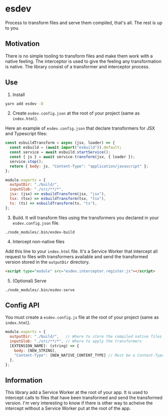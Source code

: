 # esdev

Process to transform files and serve them compiled, that's all.
The rest is up to you.

## Motivation
There is no simple tooling to transform files and make them work with a native feeling. The interceptor is used to give the feeling any transformation is native. The library consist of a transformer and interceptor process.

## Use

1. Install
```bash
yarn add esdev -D
```

2. Create `esdev.config.json` at the root of your project (same as `index.html`).

Here an example of `esdev.config.json` that declare transformers for JSX and Typescript files:
```js
const esbuildTransform = async (jsx, loader) => {
  const esbuild = (await import("esbuild")).default;
  const service = await esbuild.startService();
  const { js } = await service.transform(jsx, { loader });
  service.stop();
  return { body: js, "Content-Type": "application/javascript" };
};

module.exports = {
  outputDir: "./build/",
  inputGlob: "./src/**/*",
  jsx: (jsx) => esbuildTransform(jsx, "jsx"),
  tsx: (tsx) => esbuildTransform(tsx, "tsx"),
  ts: (ts) => esbuildTransform(ts, "ts"),
};
```

3. Build. It will transform files using the transformers you declared in your `esdev.config.json` file.
```
./node_modules/.bin/esdev-build
```

4. Intercept non-native files

Add this line to your `index.html` file. It's a Service Worker that intercept all request to files with transformers available and send the transformed version stored in the `outputDir` directory.
```html
<script type="module" src="esdev.interceptor.register.js"></script>
```

5. (Optional) Serve
```
./node_modules/.bin/esdev-serve
```

## Config API
You must create a `esdev.config.js` file at the root of your project (same as `index.html`).
```js
module.exports = {
  outputDir: "./build/",   // Where to store the compiled native files and the interceptor map
  inputGlob: "./src/**/*", // Where to apply the transformers
  [EXTENSION_NAME]: (string) => {
    body: [NEW_STRING],
    "Content-Type": [NEW_NATIVE_CONTENT_TYPE] // Must be a Content-Type known by the browser
  },
};
```

## Information

This library add a Service Worker at the root of your app. It is used to intercept calls to files that have been transformed and send the transformed version. I'm very interesting to know if there is other way to acheive the intercept without a Service Worker put at the root of the app.

